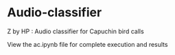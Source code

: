 # Audio-classifier
Z by HP : Audio classifier for Capuchin bird calls

View the ac.ipynb file for complete execution and results
